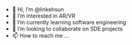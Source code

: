 - 👋 Hi, I’m @linkehsun
- 👀 I’m interested in AR/VR
- 🌱 I’m currently learning software engineering
- 💞️ I’m looking to collaborate on SDE projects
- 📫 How to reach me ...

<!---
linkehsun/linkehsun is a ✨ special ✨ repository because its `README.md` (this file) appears on your GitHub profile.
You can click the Preview link to take a look at your changes.
--->
